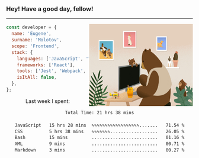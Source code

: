 ### Hey! Have a good day, fellow!
---
<img align='right' alt='GIF' vertical-align='center' src='./src/giphy.gif' width='280px' height='222px'/>

```javascript
const developer = {
  name: 'Eugene',
  surname: 'Molotov',
  scope: 'Frontend',
  stack: {
    languages: ['JavaScript', 'TypeScript'],
    frameworks: ['React'],
    tools: ['Jest', 'Webpack', 'Sass'],
    isItAll: false,
  },
};
```
<p align="center">
  Last week I spent:
</p>
<div align="center">
<!--START_SECTION:waka-->

```txt
Total Time: 21 hrs 38 mins

JavaScript   15 hrs 28 mins  ✎✎✎✎✎✎✎✎✎✎✎✎✎✎✎✎✎✎.......   71.54 %
CSS          5 hrs 38 mins   ✎✎✎✎✎✎✎..................   26.05 %
Bash         15 mins         .........................   01.16 %
XML          9 mins          .........................   00.71 %
Markdown     3 mins          .........................   00.27 %
```

<!--END_SECTION:waka-->

